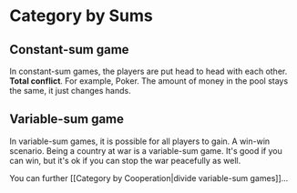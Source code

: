 # Category by Sums
## Constant-sum game
In constant-sum games, the players are put head to head with each other. **Total conflict**. For example, Poker. The amount of money in the pool stays the same, it just changes hands. 
## Variable-sum game
In variable-sum games, it is possible for all players to gain. A win-win scenario. Being a country at war is a variable-sum game. It's good if you can win, but it's ok if you can stop the war peacefully as well. 

You can further [[Category by Cooperation|divide variable-sum games]]...